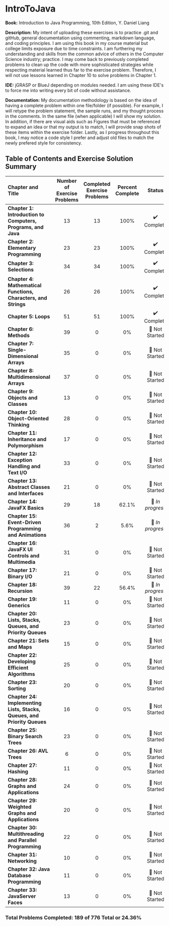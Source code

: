 # IntroToJava
**Book:** Introduction to Java Programming, 10th Edition, Y. Daniel Liang

**Description:** My intent of uploading these exercises is to practice .git and gitHub, general documentation using commenting, markdown language, and coding principles. I am using this book in my course material but college limits exposure due to time constraints. I am furthering my understanding and skills from the common advice of others in the Computer Science industry; practice. I may come back to previously completed problems to clean up the code with more sophisticated strategies while respecting material learned thus far to the exercise problem. Therefore, I will not use lessons learned in Chapter 10 to solve problems in Chapter 1.

**IDE:** jGRASP or BlueJ depending on modules needed. I am using these IDE's to force me into writing every bit of code without assistance. 

**Documentation:** My documentation methodology is based on the idea of having a complete problem within one file/folder (if possible). For example, I will retype the problem statement, the sample runs, and my thought process in the comments. In the same file (when applicable) I will show my solution. In addition, if there are visual aids such as Figures that must be referenced to expand an idea or that my output is to match, I will provide snap shots of these items within the exercise folder. Lastly, as I progress throughout this book, I may notice a code style I prefer and adjust old files to match the newly prefered style for consistency. 

## Table of Contents and Exercise Solution Summary

| Chapter and Title | Number of Exercise Problems | Completed Exercise Problems | Percent Complete |     Status     |
| :---------------- | :-------------------------: | :--------------------: | :-----------------------------: | :-----------------------------: |
|**Chapter 1: Introduction to Computers, Programs, and Java** | 13 | 13 | 100% | :heavy_check_mark: Complete |
|**Chapter 2: Elementary Programming** | 23 | 23 | 100% | :heavy_check_mark: Complete |
|**Chapter 3: Selections** | 34 | 34 | 100% | :heavy_check_mark: Complete |
|**Chapter 4: Mathematical Functions, Characters, and Strings** | 26 | 26 | 100% | :heavy_check_mark: Complete |
|**Chapter 5: Loops** | 51 | 51 | 100% | :heavy_check_mark: Complete |
|**Chapter 6: Methods** | 39 | 0 | 0% | :red_circle: Not Started |
|**Chapter 7: Single-Dimensional Arrays** | 35 | 0 | 0% | :red_circle: Not Started |
|**Chapter 8: Multidimensional Arrays** | 37 | 0 | 0% | :red_circle: Not Started |
|**Chapter 9: Objects and Classes** | 13 | 0 | 0% | :red_circle: Not Started |
|**Chapter 10: Object-Oriented Thinking** | 28 | 0 | 0% | :red_circle: Not Started |
|**Chapter 11: Inheritance and Polymorphism** | 17 | 0 | 0% | :red_circle: Not Started |
|**Chapter 12: Exception Handling and Text I/O** | 33 | 0 | 0% | :red_circle: Not Started |
|**Chapter 13: Abstract Classes and Interfaces** | 21 | 0 | 0% | :red_circle: Not Started |
|**Chapter 14: JavaFX Basics** | 29 | 18 | 62.1% | :large_blue_circle: *In progress* |
|**Chapter 15: Event-Driven Programming and Animations** | 36 | 2 | 5.6% | :large_blue_circle: *In progress* |
|**Chapter 16: JavaFX UI Controls and Multimedia** | 31 | 0 | 0% | :red_circle: Not Started |
|**Chapter 17: Binary I/O** | 21 | 0 | 0% | :red_circle: Not Started |
|**Chapter 18: Recursion** | 39 | 22 | 56.4% | :large_blue_circle: *In progress* |
|**Chapter 19: Generics** | 11 | 0 | 0% | :red_circle: Not Started |
|**Chapter 20: Lists, Stacks, Queues, and Priority Queues** | 23 | 0 | 0% | :red_circle: Not Started |
|**Chapter 21: Sets and Maps** | 15 | 0 | 0% | :red_circle: Not Started |
|**Chapter 22: Developing Efficient Algorithms** | 25 | 0 | 0% | :red_circle: Not Started |
|**Chapter 23: Sorting** | 20 | 0 | 0% | :red_circle: Not Started |
|**Chapter 24: Implementing Lists, Stacks, Queues, and Priority Queues** | 16 | 0 | 0% | :red_circle: Not Started |
|**Chapter 25: Binary Search Trees** | 23 | 0 | 0% | :red_circle: Not Started |
|**Chapter 26: AVL Trees** | 6 | 0 | 0% | :red_circle: Not Started |
|**Chapter 27: Hashing** | 11 | 0 | 0% | :red_circle: Not Started |
|**Chapter 28: Graphs and Applications** | 24 | 0 | 0% | :red_circle: Not Started |
|**Chapter 29: Weighted Graphs and Applications** | 20 | 0 | 0% | :red_circle: Not Started |
|**Chapter 30: Multithreading and Parallel Programming** | 22 | 0 | 0% | :red_circle: Not Started |
|**Chapter 31: Networking** | 10 | 0 | 0% | :red_circle: Not Started |
|**Chapter 32: Java Database Programming** | 11 | 0 | 0% | :red_circle: Not Started |
|**Chapter 33: JavaServer Faces** | 13 | 0 | 0% | :red_circle: Not Started |

### Total Problems Completed: 189 of 776 Total or 24.36%

